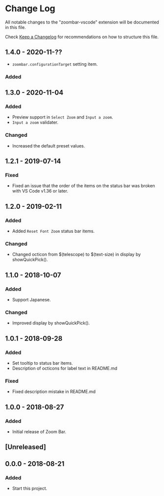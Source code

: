 # Change Log

All notable changes to the "zoombar-vscode" extension will be documented in this file.

Check [Keep a Changelog](http://keepachangelog.com/) for recommendations on how to structure this file.

## 1.4.0 - 2020-11-??

- `zoombar.configurationTarget` setting item.

### Added

## 1.3.0 - 2020-11-04

### Added

- Preview support in `Select Zoom` and `Input a zoom`.
- `Input a zoom` validater.

### Changed

- Increased the default preset values.

## 1.2.1 - 2019-07-14

### Fixed

- Fixed an issue that the order of the items on the status bar was broken with VS Code v1.36 or later.

## 1.2.0 - 2019-02-11

### Added

- Added `Reset Font Zoom` status bar items.

### Changed

- Changed octicon from $(telescope) to $(text-size) in display by showQuickPick().

## 1.1.0 - 2018-10-07

### Added

- Support Japanese.

### Changed

- Improved display by showQuickPick().

## 1.0.1 - 2018-09-28

### Added

- Set tooltip to status bar items.
- Description of octicons for label text in README.md

### Fixed

- Fixed description mistake in README.md

## 1.0.0 - 2018-08-27

### Added

- Initial release of Zoom Bar.

## [Unreleased]

## 0.0.0 - 2018-08-21

### Added

- Start this project.
